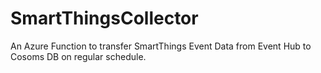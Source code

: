 # SmartThingsCollector

An Azure Function to transfer SmartThings Event Data from Event Hub to Cosoms DB on regular schedule.
